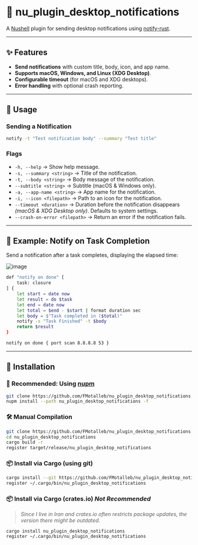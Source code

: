 # 🔔 nu_plugin_desktop_notifications  

A [Nushell](https://www.nushell.sh/) plugin for sending desktop notifications using [notify-rust](https://github.com/hoodie/notify-rust).  

---

## ✨ Features  

- **Send notifications** with custom title, body, icon, and app name.  
- **Supports macOS, Windows, and Linux (XDG Desktop)**.  
- **Configurable timeout** (for macOS and XDG desktops).  
- **Error handling** with optional crash reporting.  

---

## 📌 Usage  

### **Sending a Notification**  

```bash
notify -t "Test notification body" --summary "Test title"
```  

### **Flags**  

- `-h, --help`                 → Show help message.  
- `-s, --summary <string>`     → Title of the notification.  
- `-t, --body <string>`        → Body message of the notification.  
- `--subtitle <string>`        → Subtitle (macOS & Windows only).  
- `-a, --app-name <string>`    → App name for the notification.  
- `-i, --icon <filepath>`      → Path to an icon for the notification.  
- `--timeout <duration>`       → Duration before the notification disappears _(macOS & XDG Desktop only)_. Defaults to system settings.  
- `--crash-on-error <filepath>` → Return an error if the notification fails.  

---

## 🎯 Example: Notify on Task Completion  

Send a notification after a task completes, displaying the elapsed time:  

![image](https://github.com/FMotalleb/nu_plugin_desktop_notifications/assets/30149519/a4fbc2a9-6537-4d18-8d98-e55ebcd6b0bd)  

```bash
def "notify on done" [
    task: closure
] {
    let start = date now
    let result = do $task
    let end = date now
    let total = $end - $start | format duration sec
    let body = $"Task completed in ($total)"
    notify -s "Task Finished" -t $body
    return $result
}

notify on done { port scan 8.8.8.8 53 }
```  

---

## 🔧 Installation  

### 🚀 Recommended: Using [nupm](https://github.com/nushell/nupm)  

```bash
git clone https://github.com/FMotalleb/nu_plugin_desktop_notifications.git  
nupm install --path nu_plugin_desktop_notifications -f  
```  

### 🛠️ Manual Compilation  

```bash
git clone https://github.com/FMotalleb/nu_plugin_desktop_notifications.git  
cd nu_plugin_desktop_notifications  
cargo build -r  
register target/release/nu_plugin_desktop_notifications  
```  

### 📦 Install via Cargo (using git)  

```bash
cargo install --git https://github.com/FMotalleb/nu_plugin_desktop_notifications.git  
register ~/.cargo/bin/nu_plugin_desktop_notifications  
```  

### 📦 Install via Cargo (crates.io) _Not Recommended_  
>
> _Since I live in Iran and crates.io often restricts package updates, the version there might be outdated._  

```bash
cargo install nu_plugin_desktop_notifications  
register ~/.cargo/bin/nu_plugin_desktop_notifications  
```  
